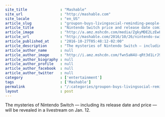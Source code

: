 ```yaml
---
site_title               : "Mashable"
site_url                 : "http://mashable.com"
site_locale              : "en_US"
article_slug             : "groupon-buys-livingsocial-reminding-people-that-those-companies-still-exist"
article_title            : "Nintendo Switch price and release date coming in January"
article_image            : "http://a.amz.mshcdn.com/media/ZgkyMDE2LzEwLzI3Lzc3L05pbnRlbmRvU3dpdGNoX2hhcmR3YXJlLjAuMC5hMDkxNy5qcGcKcAl0aHVtYgkxMjAweDYzMAplCWpwZw/560e69e3/a27/NintendoSwitch_hardware.0.0.jpg"
article_url              : "http://mashable.com/2016/10/26/nintendo-switch-reveal-presentation-2017-info/"
article_published_at     : "2016-10-27T05:48:12-02:00"
article_description      : "The mysteries of Nintendo Switch — including its release date and price — will be revealed in a livestream on Jan. 12."
article_author_name      : null
article_author_image     : "http://i.amz.mshcdn.com/fwn5aN4U-qRt3d1LrJ9Hg_FhonQ=/90x90/2016%2F09%2F16%2F63%2Fhttpsd2mhye01h4nj2n.cloudfront.netmediaZgkyMDE1LzA2.c97cf.jpg"
article_author_biography : null
article_author_profile   : null
article_author_facebook  : null
article_author_twitter   : null
category                 : ['entertainment']
tags                     : ['Mashable']
permalink                : "/:categories/groupon-buys-livingsocial-reminding-people-that-those-companies-still-exist/"
layout                   : post
---
```


The mysteries of Nintendo Switch — including its release date and price — will be revealed in a livestream on Jan. 12.

